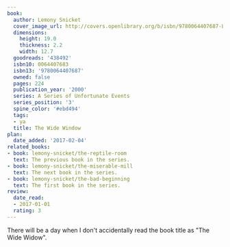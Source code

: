 ```yaml
---
book:
  author: Lemony Snicket
  cover_image_url: http://covers.openlibrary.org/b/isbn/9780064407687-L.jpg
  dimensions:
    height: 19.0
    thickness: 2.2
    width: 12.7
  goodreads: '438492'
  isbn10: 0064407683
  isbn13: '9780064407687'
  owned: false
  pages: 224
  publication_year: '2000'
  series: A Series of Unfortunate Events
  series_position: '3'
  spine_color: '#ebd494'
  tags:
  - ya
  title: The Wide Window
plan:
  date_added: '2017-02-04'
related_books:
- book: lemony-snicket/the-reptile-room
  text: The previous book in the series.
- book: lemony-snicket/the-miserable-mill
  text: The next book in the series.
- book: lemony-snicket/the-bad-beginning
  text: The first book in the series.
review:
  date_read:
  - 2017-01-01
  rating: 3
---
```


There will be a day when I don't accidentally read the book title as "The Wide Widow".
